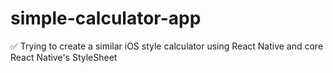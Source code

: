 # simple-calculator-app
✅ Trying to create a similar iOS style calculator using React Native and core React Native's StyleSheet
